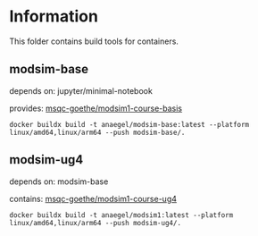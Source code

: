 # Information
This folder contains build tools for containers.


## modsim-base
 depends on: jupyter/minimal-notebook
 
 provides: [msqc-goethe/modsim1-course-basis](https://github.com/msqc-goethe/modsim1-course-basis)
 
```
docker buildx build -t anaegel/modsim-base:latest --platform linux/amd64,linux/arm64 --push modsim-base/. 
```


## modsim-ug4
 depends on: modsim-base
 
 contains: [msqc-goethe/modsim1-course-ug4](https://github.com/msqc-goethe/modsim1-course-ug4)
 
```  
docker buildx build -t anaegel/modsim1:latest --platform linux/amd64,linux/arm64 --push modsim-ug4/.
```
